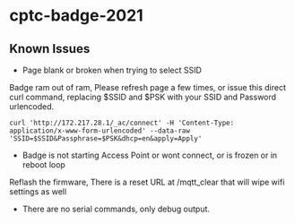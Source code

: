 # cptc-badge-2021
## Known Issues
* Page blank or broken when trying to select SSID

Badge ram out of ram, Please refresh page a few times, or issue this direct curl command, replacing $SSID and $PSK with your SSID and Password urlencoded.
```
curl 'http://172.217.28.1/_ac/connect' -H 'Content-Type: application/x-www-form-urlencoded' --data-raw 'SSID=$SSID&Passphrase=$PSK&dhcp=en&apply=Apply'
```

* Badge is not starting Access Point or wont connect, or is frozen or in reboot loop

Reflash the firmware, There is a reset URL at /mqtt_clear that will wipe wifi settings as well

* There are no serial commands, only debug output.

